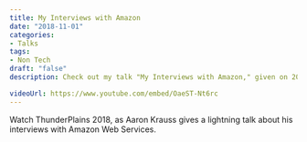 ```yaml
---
title: My Interviews with Amazon
date: "2018-11-01"
categories:
- Talks
tags:
- Non Tech
draft: "false"
description: Check out my talk "My Interviews with Amazon," given on 2018-11-01.

videoUrl: https://www.youtube.com/embed/OaeST-Nt6rc
---
```

Watch ThunderPlains 2018, as Aaron Krauss gives a lightning talk about his
interviews with Amazon Web Services.
